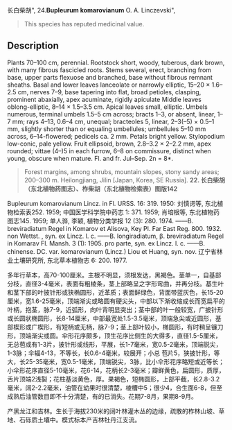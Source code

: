 长白柴胡",
24.**Bupleurum komarovianum** O. A. Linczevski",

> This species has reputed medicinal value.

## Description
Plants 70–100 cm, perennial. Rootstock short, woody, tuberous, dark brown, with many fibrous fascicled roots. Stems several, erect, branching from base, upper parts flexuose and branched, base without fibrous remnant sheaths. Basal and lower leaves lanceolate or narrowly elliptic, 15–20 × 1.6–2.5 cm, nerves 7–9, base tapering into flat, broad petioles, clasping, prominent abaxially, apex acuminate, rigidly apiculate Middle leaves oblong-elliptic, 8–14 × 1.5–3.5 cm. Apical leaves small, elliptic. Umbels numerous, terminal umbels 1.5–5 cm across; bracts 1–3, or absent, linear, 1–7 mm; rays 4–13, 0.6–4 cm, unequal; bracteoles 5, linear, 2–3(–5) × 0.5–1 mm, slightly shorter than or equaling umbellules; umbellules 5–10 mm across, 6–14-flowered; pedicels ca. 2 mm. Petals bright yellow. Stylopodium low-conic, pale yellow. Fruit ellipsoid, brown, 2.8–3.2 × 2–2.2 mm, apex rounded; vittae (4–)5 in each furrow, 6–8 on commissure, distinct when young, obscure when mature. Fl. and fr. Jul–Sep. 2n = 8*.

> Forest margins, among shrubs, mountain slopes, stony sandy areas; 200–300 m. Heilongjiang, Jilin [Japan, Korea, SE Russia].
**22. 长白柴胡（东北植物药图志）、柞柴胡（东北植物检索表）图版142**

Bupleurum komarovianum Lincz. in Fl. URSS. 16: 319. 1950: 刘慎谔等, 东北植物检索表252. 1959; 中国医学科学院中药志 1: 371. 1959; 肖培根等, 东北植物药图志145. 1959; 单人骅, 李颖, 植物分类学报 12 (3): 280. 1974. ——B. breviradiatum Regel in Komarov et Alisova, Key Pl. Far East Reg. 800. 1932. non Wettst. , syn. ex Lincz. l. c. ——B. longiradiatum, β. breviradiatum Regel in Komarav Fl. Mansh. 3 (1): 1905. pro parte, syn. ex Lincz. l. c. ——B. chinense. DC. var. komarovianum (Lincz.) Liou et Huang, syn. nov. 辽宁省林业土壤研究所, 东北草本植物志 6: 200. 1977.

多年行草本，高70-100厘米。主根不明显，须根发达，黑褐色。茎单一，自基部分枝，直径3-4毫米，表面有粗棱条，茎上部略呈之字形弯曲，并再分枝。基生叶和茎下部的叶披针形或狭椭圆形，近革质；表面鲜绿色，背面带蓝灰色，长15-20厘米，宽1.6-25毫米，顶端渐尖或略圆有硬尖头，中部以下渐收缩成长而宽扁平的叶柄，抱茎，脉7-9，近弧形，向叶背明显突出；茎中部的叶一般较宽，广披针形或长圆状椭圆形，长8-14厘米，中部最宽处1.5-3.5毫米，顶端急尖或近圆形，基部楔形或广楔形，有短柄或无柄，脉7-9；茎上部叶较小，椭圆形，有时稍呈镰刀形，顶端渐尖或圆。伞形花序颇多，顶生花序比侧生的大得多，直径1.5-5厘米，无总苞或有1-3片，披针形或线形，平展，长1-7毫米，宽0.5-2毫米，顶端锐尖，1-3脉；伞辐4-13，不等长，长0.6-4毫米，较展开；小总 苞片5，狭披针形，等大，长25-35毫米，宽0.5-1毫米，顶端锐尖，3脉，比小伞形花序略短或近等长；小伞形花序直径5-10毫米，花6-14，花柄长2-3毫米；瓣鲜黄色，扁圆形，质厚，舌片顶端2浅裂；花柱基淡黄色，厚。果褐色，短椭圆形，上部平截，长2.8-3.2毫米，阔2-2.2毫米，油管在幼果时很清楚，棱槽中5；很少4，合生面6-8，但至成熟后油管数目即不十分清楚，有的已消失。花期7-8月，果期8-9月。

产黑龙江和吉林。生长于海拔230米的阔叶林灌木丛的边缘，疏散的柞林山坡、草地、石砾质土壤中。模式标本产吉林牡丹江支流。
